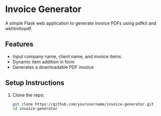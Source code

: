 # Invoice Generator

A simple Flask web application to generate invoice PDFs using pdfkit and wkhtmltopdf.

## Features

- Input company name, client name, and invoice items
- Dynamic item addition in form
- Generates a downloadable PDF invoice

## Setup Instructions

1. Clone the repo:
   ```bash
   git clone https://github.com/yourusername/invoice-generator.git
   cd invoice-generator
